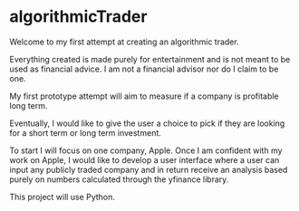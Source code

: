 # algorithmicTrader

Welcome to my first attempt at creating an algorithmic trader.

Everything created is made purely for entertainment and is not meant to be used as financial advice. I am not a financial advisor nor do I claim to be one.

My first prototype attempt will aim to measure if a company is profitable long term.

Eventually, I would like to give the user a choice to pick if they are looking for a short term or long term investment.

To start I will focus on one company, Apple. Once I am confident with my work on Apple, I would like to develop a user interface where a user can input any publicly traded company and in return receive an analysis based purely on numbers calculated through the yfinance library.

This project will use Python.
